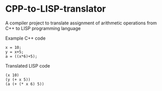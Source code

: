# CPP-to-LISP-translator

A compiler project to translate assignment of arithmetic operations from C++ to LISP programming language

Example
  C++ code
  
    x = 10;
    y = x+5;
    a = ((x*6)+5);

  Translated LISP code
  
    (x 10)
    (y (+ x 5))
    (a (+ (* x 6) 5))


